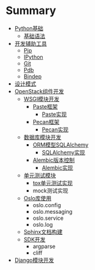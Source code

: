 # Summary

* [Python基础](README.md)
    * [基础语法](基础语法.md)
* [开发辅助工具](开发辅助工具.md)
    * [Pip](pip.md)
    * [IPython](ipython.md)
    * [Git](git.md)
    * [Pdb](pdb.md)
    * [Bindep](bindep.md)
* [设计模式](设计模式.md)
* [OpenStack组件开发](openstack组件开发.md)
    * [WSGI模块开发](wsgi模块开发.md)
        * [Paste框架](paste.md)
            * [Paste实现](paste实战.md)
        * [Pecan框架](pecan.md)
            * [Pecan实现](pecan实战.md)
    * [数据库模块开发](数据库模块开发.md)
        * [ORM模型SQLAlchemy](sqlalchemy.md)
            * [SQLAlchemy实现](实战.md)
        * [Alembic版本控制](alembic.md)
            * [Alembic实现](alembic实现.md)
    * [单元测试模块](单元测试模块.md)
        * [tox单元测试实现](openstack单元测试实现.md)
        * mock测试实现
    * [Oslo库使用](oslo库使用.md)
        * oslo.config
        * oslo.messaging
        * oslo.service
        * oslo.log
    * [Sphinx文档构建](doc文档构建.md)
    * [SDK开发](sdk开发.md)
        * argparse
        * cliff
* [Django模块开发](django模块开发.md)

